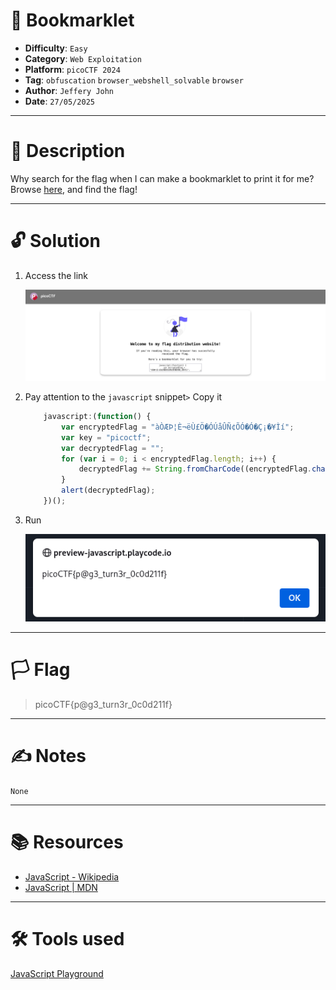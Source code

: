 # :briefcase: Bookmarklet

- **Difficulty**: `Easy`
- **Category**: `Web Exploitation`
- **Platform**: `picoCTF 2024`
- **Tag**: `obfuscation` `browser_webshell_solvable` `browser`
- **Author**: `Jeffery John`
- **Date**: `27/05/2025`

---

# :pencil: Description

Why search for the flag when I can make a bookmarklet to print it for me? Browse [here](https://play.picoctf.org/practice/challenge/406?assigned=0&category=1&difficulty=1&page=1&solved=0), and find the flag!

---

# :unlock: Solution

1. Access the link

    ![image1](images/image1.png)

2. Pay attention to the `javascript` snippet`>` Copy it

    ```js
        javascript:(function() {
            var encryptedFlag = "àÒÆÞ¦È¬ëÙ£Ö�ÓÚåÛÑ¢ÕÓ�Ó�Ç¡�¥Ìí";
            var key = "picoctf";
            var decryptedFlag = "";
            for (var i = 0; i < encryptedFlag.length; i++) {
                decryptedFlag += String.fromCharCode((encryptedFlag.charCodeAt(i) - key.charCodeAt(i % key.length) + 256) % 256);
            }
            alert(decryptedFlag);
        })();
    ```

3. Run

    ![image2](images/image2.png)

---

# :white_flag: Flag

> picoCTF{p@g3_turn3r_0c0d211f}

---

# :writing_hand: Notes

`None`

---

# :books: Resources

- [JavaScript - Wikipedia](https://vi.wikipedia.org/wiki/JavaScript)
- [JavaScript | MDN](https://developer.mozilla.org/en-US/docs/Web/JavaScript)

---

# :hammer_and_wrench: Tools used

[JavaScript Playground](https://playcode.io/javascript)

